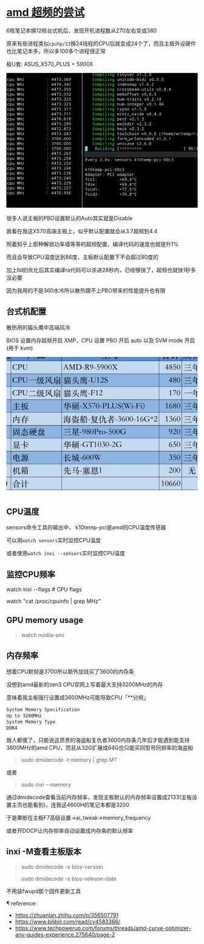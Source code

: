 # [amd 超频的尝试](/2021/05/amd_overclock.md)

6核笔记本换12核台式机后，发现开机进程数从270左右变成380

原来有些进程类似`cpuhp/23`换24线程的CPU后就变成24个了，而且主板外设硬件也比笔记本多，所以多100多个进程很正常

板U套: ASUS_X570_PLUS + 5900X

![](amd_compile_pbo.gif)

很多人说主板的PBO设置默认的Auto其实就是Disable

我看在我这X570高端主板上，似乎默认配置就会从3.7超频到4.4

照着知乎上那种解锁功率墙等等的超频配置，编译代码的速度也就提升1%

而且会导致CPU温度达到86度，主板默认配置下不会超过80度的

加上lld的优化后其实编译ra代码可以杀进28秒内，已经够快了，超频也就快1秒多没必要

因为我用的不是360水冷所以散热跟不上PBO带来的性能提升也有限

## 台式机配置

散热用的猫头鹰中高端风冷

BIOS 设置内存超频开启 XMP，CPU 设置 PBO 开启 auto 以及 SVM mode 开启(用于 kvm)

![](my_5900x_desktop_manifest.png)

## CPU温度

sensors命令工具的输出中， k10temp-pci是amd的CPU温度传感器

可以用`watch sensors`实时监控CPU温度

或者使用`watch inxi --sensors`实时监控CPU温度

## 监控CPU频率

watch inxi --flags # CPU flags

watch "cat /proc/cpuinfo | grep MHz"

## GPU memory usage

> watch nvidia-smi

## 内存频率

想着CPU默频是3700所以额外加钱买了3600的内存条

没想到amd最新的zen3 CPU官网上写着最大支持3200MHz的内存

意味着我主板强行设置成3600MHz可能导致CPU「**分频」

```
System Memory Specification
Up to 3200MHz
System Memory Type
DDR4
```

我人都傻了，只能说这昂贵的海盗船复仇者3600内存条几年后才能遇到能支持3600MHz的amd CPU，而且从32G扩展成64G也只能买同型号同频率的海盗船

> sudo dmidecode -t memory | grep MT

或者

> sudo inxi --memory

通过dmidecode查看当前内存频率，发现主板默认的内存频率设置成2133(主板设置主页也能看到)，连我这4600H的笔记本都是3200

于是果断在主板F7高级设置->ai_tweak->memory_frequency

或者开DOCP让内存频率自动设置成内存条的默认频率

## inxi -M查看主板版本

> sudo dmidecode -s bios-version

> sudo dmidecode -s bios-release-date

不用装fwupd那个固件更新工具

¶ reference:
- <https://zhuanlan.zhihu.com/p/356507791>
- <https://www.bilibili.com/read/cv4583366/>
- <https://www.techpowerup.com/forums/threads/amd-curve-optimizer-any-guides-experience.275640/page-2>
